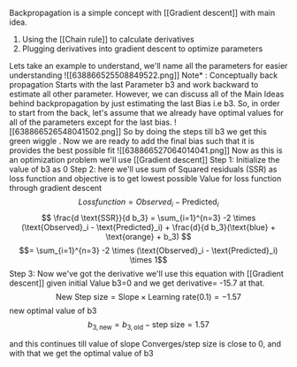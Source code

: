 Backpropagation is a simple concept with [[Gradient descent]] with main idea.
1. Using the [[Chain rule]] to calculate derivatives  
2. Plugging derivatives into gradient descent to optimize parameters

Lets take an example to understand, we'll name all the parameters for easier understanding
![[638866525508849522.png]]
Note* : Conceptually back propagation Starts with the last Parameter b3 and work backward to estimate all other parameter. However, we can discuss all of the Main Ideas behind backpropagation by just estimating the last Bias i.e b3. So, in order to start from the back, let's assume that we already have optimal values for all of the parameters except for the last bias.
![[638866526548041502.png]]
So by doing the steps till b3 we get this green wiggle . Now we are ready to add the final bias such that it is provides the best possible fit
![[638866527064014041.png]]
Now as this is an optimization problem we'll use [[Gradient descent]] 
Step 1: Initialize the  value of b3 as 0
Step 2: here we'll use sum of Squared residuals (SSR) as loss function and objective is to get lowest possible Value for loss function through gradient descent
$$
Loss function = {Observed}_i - \text{Predicted}_i
$$
$$
\frac{d \text{SSR}}{d b_3} = \sum_{i=1}^{n=3} -2 \times (\text{Observed}_i - \text{Predicted}_i) + \frac{d}{d b_3}(\text{blue} + \text{orange} + b_3)
$$
$$= \sum_{i=1}^{n=3} -2 \times (\text{Observed}_i - \text{Predicted}_i) \times 1$$
Step 3: Now we've got the derivative we'll use this equation with [[Gradient descent]] given initial Value b3=0 and we get derivative= -15.7 at that.
$$\text{New Step size} = \text{Slope} \times \text{Learning rate(0.1)} = -1.57$$
new optimal value of b3
$$b_{3,\text{new}} = b_{3,\text{old}} - \text{step size} = 1.57$$


and this continues till value of slope Converges/step size is close to 0, and with that we get the optimal value of b3
